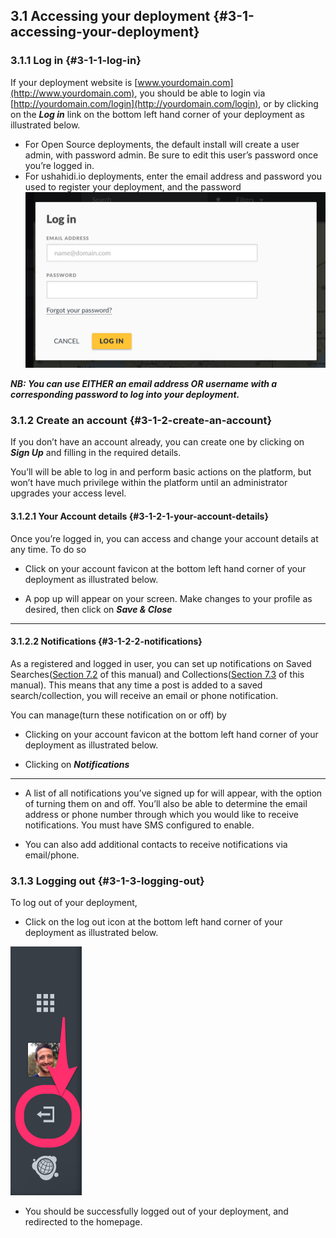 ## 3.1 Accessing your deployment {#3-1-accessing-your-deployment}

### 3.1.1 Log in {#3-1-1-log-in}

If your deployment website is [www.yourdomain.com](http://www.yourdomain.com), you should be able to login via [http://yourdomain.com/login](http://yourdomain.com/login), or by clicking on the **_Log in_** link on the bottom left hand corner of your deployment as illustrated below.

*   For Open Source deployments, the default install will create a user admin, with password admin. Be sure to edit this user’s password once you’re logged in.
*   For ushahidi.io deployments, enter the email address and password you used to register your deployment, and the password![Screen Shot 2016-06-02 at 4.42.45 PM.png](../assets/screen_shot_2016-06-02_at_44245_p.png)

**_NB: You can use EITHER an email address OR username with a corresponding password to log into your deployment._**

### 3.1.2 Create an account {#3-1-2-create-an-account}

If you don’t have an account already, you can create one by clicking on **_Sign Up_** and filling in the required details.

You’ll will be able to log in and perform basic actions on the platform, but won’t have much privilege within the platform until an administrator upgrades your access level.

#### 3.1.2.1 Your Account details {#3-1-2-1-your-account-details}

Once you’re logged in, you can access and change your account details at any time. To do so

*   Click on your account favicon at the bottom left hand corner of your deployment as illustrated below.

*   A pop up will appear on your screen. Make changes to your profile as desired, then click on **_Save &amp; Close_**

****

#### 3.1.2.2 Notifications {#3-1-2-2-notifications}

As a registered and logged in user, you can set up notifications on Saved Searches([Section 7.2](../7_analysing_data_on_your_deployment/72_saved_searches.md) of this manual) and Collections([Section 7.3](../7_analysing_data_on_your_deployment/73_collections.md) of this manual). This means that any time a post is added to a saved search/collection, you will receive an email or phone notification.

You can manage(turn these notification on or off) by

*   Clicking on your account favicon at the bottom left hand corner of your deployment as illustrated below.

*   Clicking on **_Notifications_**

****

*   A list of all notifications you’ve signed up for will appear, with the option of turning them on and off. You’ll also be able to determine the email address or phone number through which you would like to receive notifications. You must have SMS configured to enable.

*   You can also add additional contacts to receive notifications via email/phone.

### 3.1.3 Logging out {#3-1-3-logging-out}

To log out of your deployment,

*   Click on the log out icon at the bottom left hand corner of your deployment as illustrated below.

![Log_out.png](../assets/logout.png)

*   You should be successfully logged out of your deployment, and redirected to the homepage.